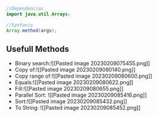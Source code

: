 ```java
//Dependencias
import java.util.Arrays;

//Syntaxis
Array.method(args);
```

## Usefull Methods
- Binary search:![[Pasted image 20230209075455.png]]
- Copy of:![[Pasted image 20230209080140.png]]
- Copy range of:![[Pasted image 20230209080600.png]]
- Equals:![[Pasted image 20230209080622.png]]
- Fill:![[Pasted image 20230209080655.png]]
- Parallel Sort: ![[Pasted image 20230209085416.png]]
- Sort:![[Pasted image 20230209085432.png]]
- To String: ![[Pasted image 20230209085452.png]]
